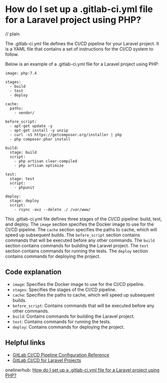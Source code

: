 # How do I set up a .gitlab-ci.yml file for a Laravel project using PHP?
// plain

The .gitlab-ci.yml file defines the CI/CD pipeline for your Laravel project. It is a YAML file that contains a set of instructions for the CI/CD system to follow.

Below is an example of a .gitlab-ci.yml file for a Laravel project using PHP:

```
image: php:7.4

stages:
  - build
  - test
  - deploy

cache:
  paths:
    - vendor/

before_script:
  - apt-get update -y
  - apt-get install -y unzip
  - curl -sS https://getcomposer.org/installer | php
  - php composer.phar install

build:
  stage: build
  script:
    - php artisan clear-compiled
    - php artisan optimize

test:
  stage: test
  script:
    - phpunit

deploy:
  stage: deploy
  script:
    - rsync -avz --delete ./ /var/www/
```

This .gitlab-ci.yml file defines three stages of the CI/CD pipeline: build, test, and deploy. The `image` section specifies the Docker image to use for the CI/CD pipeline. The `cache` section specifies the paths to cache, which will speed up subsequent builds. The `before_script` section contains commands that will be executed before any other commands. The `build` section contains commands for building the Laravel project. The `test` section contains commands for running the tests. The `deploy` section contains commands for deploying the project.

## Code explanation


- `image`: Specifies the Docker image to use for the CI/CD pipeline.
- `stages`: Specifies the stages of the CI/CD pipeline.
- `cache`: Specifies the paths to cache, which will speed up subsequent builds.
- `before_script`: Contains commands that will be executed before any other commands.
- `build`: Contains commands for building the Laravel project.
- `test`: Contains commands for running the tests.
- `deploy`: Contains commands for deploying the project.

## Helpful links

- [GitLab CI/CD Pipeline Configuration Reference](https://docs.gitlab.com/ee/ci/yaml/)
- [GitLab CI/CD for Laravel Projects](https://docs.gitlab.com/ee/ci/examples/laravel_with_gitlab_ci_cd/)

onelinerhub: [How do I set up a .gitlab-ci.yml file for a Laravel project using PHP?](https://onelinerhub.com/php-laravel/how-do-i-set-up-a--gitlab-ci-yml-file-for-a-laravel-project-using-php)